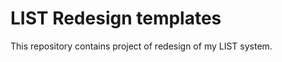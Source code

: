 LIST Redesign templates
=======================

This repository contains project of redesign of my LIST system.

